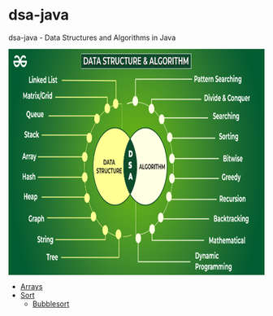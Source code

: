 # dsa-java
dsa-java - Data Structures and Algorithms in Java


<p align="center">
        <a href="https://www.linkedin.com/in/all-an/">
            <img align="center" width="804" height="444"  src="/dsaimage.png" />
        </a>
</p>

- [Arrays](https://github.com/all-an/dsa-java/tree/main/001-arrays)
- [Sort](https://github.com/all-an/dsa-java/)
    - [Bubblesort](https://github.com/all-an/dsa-java/)